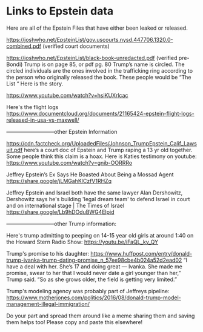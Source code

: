 # Links to Epstein data

Here are all of the Epstein Files that have either been leaked or released.

https://joshwho.net/EpsteinList/gov.uscourts.nysd.447706.1320.0-combined.pdf (verified court documents)

https://joshwho.net/EpsteinList/black-book-unredacted.pdf (verified pre-Bondi) Trump is on page 85, or pdf pg. 80
Trump’s name is circled. The circled individuals are the ones involved in the trafficking ring according to the person who originally released the book. These people would be “The List “ Here is the story.

https://www.youtube.com/watch?v=hsiKUXrlcac

Here's the flight logs https://www.documentcloud.org/documents/21165424-epstein-flight-logs-released-in-usa-vs-maxwell/

—————————other Epstein Information

https://cdn.factcheck.org/UploadedFiles/Johnson_TrumpEpstein_Calif_Lawsuit.pdf here’s a court doc of Epstein and Trump raping a 13 yr old together.
Some people think this claim is a hoax. Here is Katies testimony on youtube: https://www.youtube.com/watch?v=gnib-OORRRo

Jeffrey Epstein’s Ex Says He Boasted About Being a Mossad Agent https://share.google/jLMGahKlCzfV1RHZq

Jeffrey Epstein and Israel both have the same lawyer Alan Dershowitz, Dershowitz says he's building 'legal dream team' to defend Israel in court and on international stage | The Times of Israel https://share.google/Lb9hDOduBWG4Elpid

—————————other Trump information:

Here's trump admitting to peeping on 14-15 year old girls at around 1:40 on the Howard Stern Radio Show: https://youtu.be/iFaQL_kv_QY

Trump's promise to his daughter: https://www.huffpost.com/entry/donald-trump-ivanka-trump-dating-promise_n_57ee98cbe4b024a52d2ead02 “I have a deal with her. She’s 17 and doing great ― Ivanka. She made me promise, swear to her that I would never date a girl younger than her,” Trump said. “So as she grows older, the field is getting very limited.”

Trump's modeling agency was probably part of Jeffreys pipeline: https://www.motherjones.com/politics/2016/08/donald-trump-model-management-illegal-immigration/

Do your part and spread them around like a meme sharing them and saving them helps too! Please copy and paste this elsewhere!
